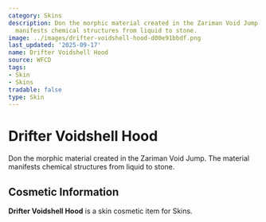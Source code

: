 ```yaml
---
category: Skins
description: Don the morphic material created in the Zariman Void Jump. The material
  manifests chemical structures from liquid to stone.
image: ../images/drifter-voidshell-hood-d00e91bbdf.png
last_updated: '2025-09-17'
name: Drifter Voidshell Hood
source: WFCD
tags:
- Skin
- Skins
tradable: false
type: Skin
---
```


# Drifter Voidshell Hood

Don the morphic material created in the Zariman Void Jump. The material manifests chemical structures from liquid to stone.

## Cosmetic Information

**Drifter Voidshell Hood** is a skin cosmetic item for Skins.


